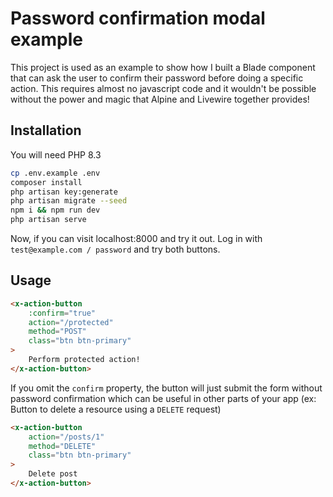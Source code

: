 # Password confirmation modal example

This project is used as an example to show how I built a Blade component that can ask the user to confirm their password before doing a specific action. This requires almost no javascript code and it wouldn't be possible without the power and magic that Alpine and Livewire together provides!


## Installation
You will need PHP 8.3
```bash
cp .env.example .env
composer install
php artisan key:generate
php artisan migrate --seed
npm i && npm run dev
php artisan serve
```

Now, if you can visit localhost:8000 and try it out. Log in with `test@example.com / password` and try both buttons.
## Usage

```html
<x-action-button
    :confirm="true"
    action="/protected"
    method="POST"
    class="btn btn-primary"
>
    Perform protected action!
</x-action-button>
```

If you omit the `confirm` property, the button will just submit the form without password confirmation which can be useful in other parts of your app (ex: Button to delete a resource using a `DELETE` request)
```html
<x-action-button
    action="/posts/1"
    method="DELETE"
    class="btn btn-primary"
>
    Delete post
</x-action-button>
```
